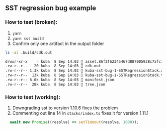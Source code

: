 ## SST regression bug example

### How to test (broken):

1. `yarn`
1. `yarn sst build`
1. Confirm only one artifact in the output folder
```sh 
ls -al .build/cdk.out

drwxr-xr-x    - kuba  8 Sep 14:03  asset.86f2f62345467d887005928c75fc1f0799ef917698ea3cac9da0b64b7c3b1658
.rw-r--r--   20 kuba  8 Sep 14:03  cdk.out
.rw-r--r-- 1.3k kuba  8 Sep 14:03  kuba-sst-bug-1-SSTRegressionStack.assets.json
.rw-r--r--  13k kuba  8 Sep 14:03  kuba-sst-bug-1-SSTRegressionStack.template.json
.rw-r--r-- 6.0k kuba  8 Sep 14:03  manifest.json
.rw-r--r--  28k kuba  8 Sep 14:03  tree.json
```

### How to test (working):

1. Downgrading sst to version 1.10.6 fixes the problem
2. Commenting out line 14 in `stacks/index.ts` fixes it for version 1.11.1
```ts
  await new Promise((resolve) => setTimeout(resolve, 1000));
```

